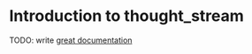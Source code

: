 # Introduction to thought_stream

TODO: write [great documentation](http://jacobian.org/writing/what-to-write/)
